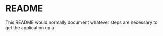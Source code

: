 # README

This README would normally document whatever steps are necessary to get the
application up a
